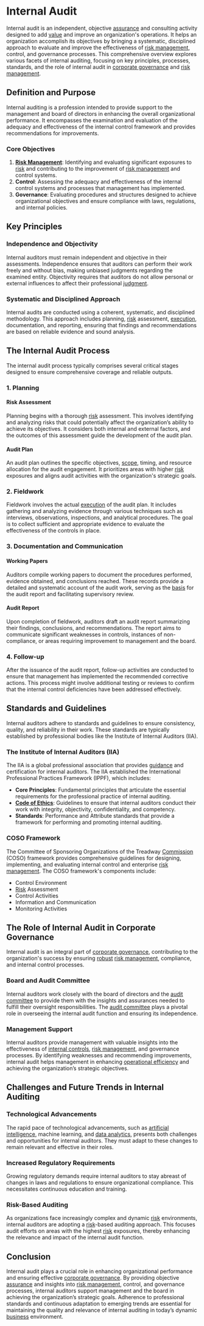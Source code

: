 # Internal Audit

Internal audit is an independent, objective [assurance](../a/assurance.md) and consulting activity designed to add [value](../v/value.md) and improve an organization's operations. It helps an organization accomplish its objectives by bringing a systematic, disciplined approach to evaluate and improve the effectiveness of [risk management](../r/risk_management.md), control, and governance processes. This comprehensive overview explores various facets of internal auditing, focusing on key principles, processes, standards, and the role of internal audit in [corporate governance](../c/corporate_governance.md) and [risk management](../r/risk_management.md).

## Definition and Purpose

Internal auditing is a profession intended to provide support to the management and board of directors in enhancing the overall organizational performance. It encompasses the examination and evaluation of the adequacy and effectiveness of the internal control framework and provides recommendations for improvements.

### Core Objectives

1. **[Risk Management](../r/risk_management.md)**: Identifying and evaluating significant exposures to [risk](../r/risk.md) and contributing to the improvement of [risk management](../r/risk_management.md) and control systems.
2. **Control**: Assessing the adequacy and effectiveness of the internal control systems and processes that management has implemented.
3. **Governance**: Evaluating procedures and structures designed to achieve organizational objectives and ensure compliance with laws, regulations, and internal policies.

## Key Principles 

### Independence and Objectivity

Internal auditors must remain independent and objective in their assessments. Independence ensures that auditors can perform their work freely and without bias, making unbiased judgments regarding the examined entity. Objectivity requires that auditors do not allow personal or external influences to affect their professional [judgment](../j/judgment.md).

### Systematic and Disciplined Approach

Internal audits are conducted using a coherent, systematic, and disciplined methodology. This approach includes planning, [risk](../r/risk.md) assessment, [execution](../e/execution.md), documentation, and reporting, ensuring that findings and recommendations are based on reliable evidence and sound analysis.

## The Internal Audit Process

The internal audit process typically comprises several critical stages designed to ensure comprehensive coverage and reliable outputs.

### 1. Planning

#### Risk Assessment

Planning begins with a thorough [risk](../r/risk.md) assessment. This involves identifying and analyzing risks that could potentially affect the organization’s ability to achieve its objectives. It considers both internal and external factors, and the outcomes of this assessment guide the development of the audit plan.

#### Audit Plan

An audit plan outlines the specific objectives, [scope](../s/scope.md), timing, and resource allocation for the audit engagement. It prioritizes areas with higher [risk](../r/risk.md) exposures and aligns audit activities with the organization's strategic goals.

### 2. Fieldwork

Fieldwork involves the actual [execution](../e/execution.md) of the audit plan. It includes gathering and analyzing evidence through various techniques such as interviews, observations, inspections, and analytical procedures. The goal is to collect sufficient and appropriate evidence to evaluate the effectiveness of the controls in place.

### 3. Documentation and Communication

#### Working Papers

Auditors compile working papers to document the procedures performed, evidence obtained, and conclusions reached. These records provide a detailed and systematic account of the audit work, serving as the [basis](../b/basis.md) for the audit report and facilitating supervisory review.

#### Audit Report

Upon completion of fieldwork, auditors draft an audit report summarizing their findings, conclusions, and recommendations. The report aims to communicate significant weaknesses in controls, instances of non-compliance, or areas requiring improvement to management and the board.

### 4. Follow-up

After the issuance of the audit report, follow-up activities are conducted to ensure that management has implemented the recommended corrective actions. This process might involve additional testing or reviews to confirm that the internal control deficiencies have been addressed effectively.

## Standards and Guidelines

Internal auditors adhere to standards and guidelines to ensure consistency, quality, and reliability in their work. These standards are typically established by professional bodies like the Institute of Internal Auditors (IIA).

### The Institute of Internal Auditors (IIA)

The IIA is a global professional association that provides [guidance](../g/guidance.md) and certification for internal auditors. The IIA established the International Professional Practices Framework (IPPF), which includes:

- **Core Principles**: Fundamental principles that articulate the essential requirements for the professional practice of internal auditing.
- **[Code of Ethics](../c/code_of_ethics.md)**: Guidelines to ensure that internal auditors conduct their work with integrity, objectivity, confidentiality, and competency.
- **Standards**: Performance and Attribute standards that provide a framework for performing and promoting internal auditing.

### COSO Framework

The Committee of Sponsoring Organizations of the Treadway [Commission](../c/commission.md) (COSO) framework provides comprehensive guidelines for designing, implementing, and evaluating internal control and enterprise [risk management](../r/risk_management.md). The COSO framework's components include:

- Control Environment
- [Risk](../r/risk.md) Assessment
- Control Activities
- Information and Communication
- Monitoring Activities

## The Role of Internal Audit in Corporate Governance

Internal audit is an integral part of [corporate governance](../c/corporate_governance.md), contributing to the organization's success by ensuring [robust](../r/robust.md) [risk management](../r/risk_management.md), compliance, and internal control processes.

### Board and Audit Committee

Internal auditors work closely with the board of directors and the [audit committee](../a/audit_committee.md) to provide them with the insights and assurances needed to fulfill their oversight responsibilities. The [audit committee](../a/audit_committee.md) plays a pivotal role in overseeing the internal audit function and ensuring its independence.

### Management Support

Internal auditors provide management with valuable insights into the effectiveness of [internal controls](../i/internal_controls.md), [risk management](../r/risk_management.md), and governance processes. By identifying weaknesses and recommending improvements, internal audit helps management in enhancing [operational efficiency](../o/operational_efficiency_in_trading.md) and achieving the organization’s strategic objectives.

## Challenges and Future Trends in Internal Auditing

### Technological Advancements

The rapid pace of technological advancements, such as [artificial intelligence](../a/artificial_intelligence_in_trading.md), machine learning, and [data analytics](../d/data_analytics.md), presents both challenges and opportunities for internal auditors. They must adapt to these changes to remain relevant and effective in their roles.

### Increased Regulatory Requirements

Growing regulatory demands require internal auditors to stay abreast of changes in laws and regulations to ensure organizational compliance. This necessitates continuous education and training.

### Risk-Based Auditing

As organizations face increasingly complex and dynamic [risk](../r/risk.md) environments, internal auditors are adopting a [risk](../r/risk.md)-based auditing approach. This focuses audit efforts on areas with the highest [risk](../r/risk.md) exposures, thereby enhancing the relevance and impact of the internal audit function.

## Conclusion

Internal audit plays a crucial role in enhancing organizational performance and ensuring effective [corporate governance](../c/corporate_governance.md). By providing objective [assurance](../a/assurance.md) and insights into [risk management](../r/risk_management.md), control, and governance processes, internal auditors support management and the board in achieving the organization’s strategic goals. Adherence to professional standards and continuous adaptation to emerging trends are essential for maintaining the quality and relevance of internal auditing in today’s dynamic [business](../b/business.md) environment.